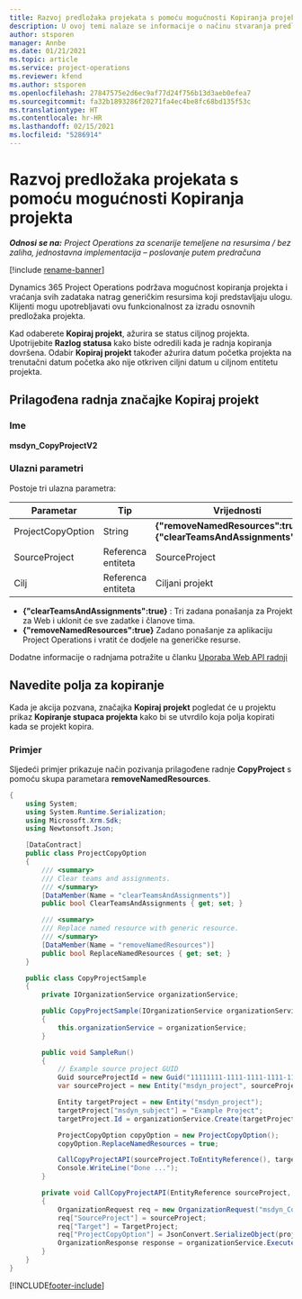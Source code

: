 ```yaml
---
title: Razvoj predložaka projekata s pomoću mogućnosti Kopiranja projekta
description: U ovoj temi nalaze se informacije o načinu stvaranja predložaka projekta s pomoću prilagođene radnje Kopiraj projekt.
author: stsporen
manager: Annbe
ms.date: 01/21/2021
ms.topic: article
ms.service: project-operations
ms.reviewer: kfend
ms.author: stsporen
ms.openlocfilehash: 27847575e2d6ec9af77d24f756b13d3aeb0efea7
ms.sourcegitcommit: fa32b1893286f20271fa4ec4be8fc68bd135f53c
ms.translationtype: HT
ms.contentlocale: hr-HR
ms.lasthandoff: 02/15/2021
ms.locfileid: "5286914"
---
```

# <a name="develop-project-templates-with-copy-project"></a>Razvoj predložaka projekata s pomoću mogućnosti Kopiranja projekta

_**Odnosi se na:** Project Operations za scenarije temeljene na resursima / bez zaliha, jednostavna implementacija – poslovanje putem predračuna_

[!include [rename-banner](~/includes/cc-data-platform-banner.md)]

Dynamics 365 Project Operations podržava mogućnost kopiranja projekta i vraćanja svih zadataka natrag generičkim resursima koji predstavljaju ulogu. Klijenti mogu upotrebljavati ovu funkcionalnost za izradu osnovnih predložaka projekta.

Kad odaberete **Kopiraj projekt**, ažurira se status ciljnog projekta. Upotrijebite **Razlog statusa** kako biste odredili kada je radnja kopiranja dovršena. Odabir **Kopiraj projekt** također ažurira datum početka projekta na trenutačni datum početka ako nije otkriven ciljni datum u ciljnom entitetu projekta.

## <a name="copy-project-custom-action"></a>Prilagođena radnja značajke Kopiraj projekt 

### <a name="name"></a>Ime 

**msdyn_CopyProjectV2**

### <a name="input-parameters"></a>Ulazni parametri
Postoje tri ulazna parametra:

| Parametar          | Tip   | Vrijednosti                                                   | 
|--------------------|--------|----------------------------------------------------------|
| ProjectCopyOption  | String | **{"removeNamedResources":true}** ili **{"clearTeamsAndAssignments":true}** |
| SourceProject      | Referenca entiteta | SourceProject |
| Cilj             | Referenca entiteta | Ciljani projekt |


- **{"clearTeamsAndAssignments":true}** : Tri zadana ponašanja za Projekt za Web i uklonit će sve zadatke i članove tima.
- **{"removeNamedResources":true}** Zadano ponašanje za aplikaciju Project Operations i vratit će dodjele na generičke resurse.

Dodatne informacije o radnjama potražite u članku [Uporaba Web API radnji](https://docs.microsoft.com/powerapps/developer/common-data-service/webapi/use-web-api-actions)

## <a name="specify-fields-to-copy"></a>Navedite polja za kopiranje 
Kada je akcija pozvana, značajka **Kopiraj projekt** pogledat će u projektu prikaz **Kopiranje stupaca projekta** kako bi se utvrdilo koja polja kopirati kada se projekt kopira.


### <a name="example"></a>Primjer
Sljedeći primjer prikazuje način pozivanja prilagođene radnje **CopyProject** s pomoću skupa parametara **removeNamedResources**.
```C#
{
    using System;
    using System.Runtime.Serialization;
    using Microsoft.Xrm.Sdk;
    using Newtonsoft.Json;

    [DataContract]
    public class ProjectCopyOption
    {
        /// <summary>
        /// Clear teams and assignments.
        /// </summary>
        [DataMember(Name = "clearTeamsAndAssignments")]
        public bool ClearTeamsAndAssignments { get; set; }

        /// <summary>
        /// Replace named resource with generic resource.
        /// </summary>
        [DataMember(Name = "removeNamedResources")]
        public bool ReplaceNamedResources { get; set; }
    }

    public class CopyProjectSample
    {
        private IOrganizationService organizationService;

        public CopyProjectSample(IOrganizationService organizationService)
        {
            this.organizationService = organizationService;
        }

        public void SampleRun()
        {
            // Example source project GUID
            Guid sourceProjectId = new Guid("11111111-1111-1111-1111-111111111111");
            var sourceProject = new Entity("msdyn_project", sourceProjectId);

            Entity targetProject = new Entity("msdyn_project");
            targetProject["msdyn_subject"] = "Example Project";
            targetProject.Id = organizationService.Create(targetProject);

            ProjectCopyOption copyOption = new ProjectCopyOption();
            copyOption.ReplaceNamedResources = true;

            CallCopyProjectAPI(sourceProject.ToEntityReference(), targetProject.ToEntityReference(), copyOption);
            Console.WriteLine("Done ...");
        }

        private void CallCopyProjectAPI(EntityReference sourceProject, EntityReference TargetProject, ProjectCopyOption projectCopyOption)
        {
            OrganizationRequest req = new OrganizationRequest("msdyn_CopyProjectV2");
            req["SourceProject"] = sourceProject;
            req["Target"] = TargetProject;
            req["ProjectCopyOption"] = JsonConvert.SerializeObject(projectCopyOption);
            OrganizationResponse response = organizationService.Execute(req);
        }
    }
}
```


[!INCLUDE[footer-include](../includes/footer-banner.md)]